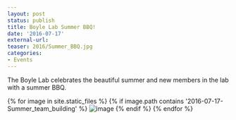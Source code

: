 ```yaml
---
layout: post
status: publish
title: Boyle Lab Summer BBQ!
date: '2016-07-17'
external-url:
teaser: 2016/Summer_BBQ.jpg
categories:
- Events
---
```


The Boyle Lab celebrates the beautiful summer and new members in the lab with a summer BBQ.

<div>
{% for image in site.static_files %}
    {% if image.path contains '2016-07-17-Summer_team_building' %}
        <img src="{{ site.baseurl }}{{ image.path }}" alt="image" />
    {% endif %}
{% endfor %}
</div>
